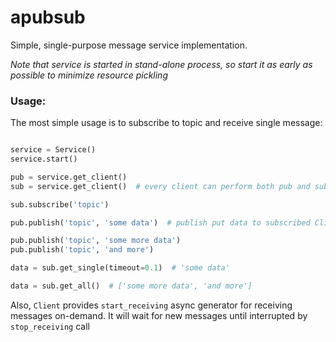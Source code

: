 # apubsub

Simple, single-purpose message service implementation.

*Note that service is started in stand-alone process, so start it as early as possible to minimize resource pickling*

### Usage:
The most simple usage is to subscribe to topic and receive single message:

```python

service = Service()
service.start()

pub = service.get_client()
sub = service.get_client()  # every client can perform both pub and sub roles

sub.subscribe('topic')

pub.publish('topic', 'some data')  # publish put data to subscribed Client queue

pub.publish('topic', 'some more data')
pub.publish('topic', 'and more')

data = sub.get_single(timeout=0.1)  # 'some data'

data = sub.get_all()  # ['some more data', 'and more']

```

Also, `Client` provides `start_receiving` async generator for receiving messages on-demand.
It will wait for new messages until interrupted by `stop_receiving` call
